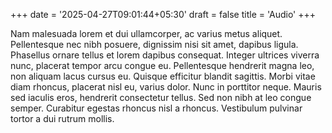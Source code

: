 +++
date = '2025-04-27T09:01:44+05:30'
draft = false
title = 'Audio'
+++

Nam malesuada lorem et dui ullamcorper, ac varius metus aliquet. Pellentesque nec nibh posuere, dignissim nisi sit amet, dapibus ligula. Phasellus ornare tellus et lorem dapibus consequat. Integer ultrices viverra nunc, placerat tempor arcu congue eu. Pellentesque hendrerit magna leo, non aliquam lacus cursus eu. Quisque efficitur blandit sagittis. Morbi vitae diam rhoncus, placerat nisl eu, varius dolor. Nunc in porttitor neque. Mauris sed iaculis eros, hendrerit consectetur tellus. Sed non nibh at leo congue semper. Curabitur egestas rhoncus nisl a rhoncus. Vestibulum pulvinar tortor a dui rutrum mollis.
